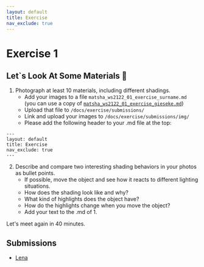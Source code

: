 ```yaml
---
layout: default
title: Exercise
nav_exclude: true
---
```



# Exercise 1

## Let`s Look At Some Materials  🔎

1. Photograph at least 10 materials, including different shadings.
    * Add your images to a file `matsha_ws2122_01_exercise_surname.md` (you can use a copy of [`matsha_ws2122_01_exercise_gieseke.md`](submissions/matsha_ws2122_01_exercise_gieseke.md))
    * Upload that file to `/docs/exercise/submissions/`
    * Link and upload your images to `/docs/exercise/submissions/img/`
    * Please add the following header to your .md file at the top:

```
---
layout: default
title: Exercise
nav_exclude: true
---
```

2. Describe and compare two interesting shading behaviors in your photos as bullet points.
    * If possible, move the object and see how it reacts to different lighting situations. 
    * How does the shading look like and why?
    * What kind of highlights does the object have?
    * How do the highlights change when you move the object?
    * Add your text to the .md of 1.


Let's meet again in 40 minutes.


## Submissions

* [Lena](submissions/matsha_ws2122_01_exercise_gieseke.md)

